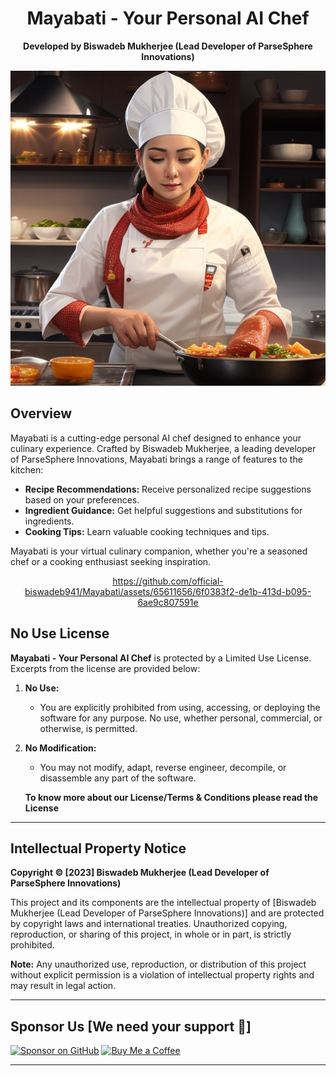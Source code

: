 <div align="center">

# Mayabati - Your Personal AI Chef
**Developed by Biswadeb Mukherjee (Lead Developer of ParseSphere Innovations)**

<img src="static/Image/Bot.jpg" alt="Mayabati Logo" >

</div>

## Overview

Mayabati is a cutting-edge personal AI chef designed to enhance your culinary experience. Crafted by Biswadeb Mukherjee, a leading developer of ParseSphere Innovations, Mayabati brings a range of features to the kitchen:

- **Recipe Recommendations:** Receive personalized recipe suggestions based on your preferences.
- **Ingredient Guidance:** Get helpful suggestions and substitutions for ingredients.
- **Cooking Tips:** Learn valuable cooking techniques and tips.

Mayabati is your virtual culinary companion, whether you're a seasoned chef or a cooking enthusiast seeking inspiration.


<div align="center">


https://github.com/official-biswadeb941/Mayabati/assets/65611656/6f0383f2-de1b-413d-b095-6ae9c807591e



</div>


## No Use License

**Mayabati - Your Personal AI Chef** is protected by a Limited Use License. Excerpts from the license are provided below:

1. **No Use:**
   - You are explicitly prohibited from using, accessing, or deploying the software for any purpose. No use, whether personal, commercial, or otherwise, is permitted.

2. **No Modification:**
   - You may not modify, adapt, reverse engineer, decompile, or disassemble any part of the software.

   **To know more about our License/Terms & Conditions please read the License**

  ***

## Intellectual Property Notice

**Copyright © [2023] Biswadeb Mukherjee (Lead Developer of ParseSphere Innovations)**

This project and its components are the intellectual property of [Biswadeb Mukherjee (Lead Developer of ParseSphere Innovations)] and are protected by copyright laws and international treaties. Unauthorized copying, reproduction, or sharing of this project, in whole or in part, is strictly prohibited.

**Note:** Any unauthorized use, reproduction, or distribution of this project without explicit permission is a violation of intellectual property rights and may result in legal action.

   *** 

## Sponsor Us [We need your support 🙏]

[![Sponsor on GitHub](https://img.shields.io/github/sponsors/official-biswadeb941?style=social)](https://github.com/sponsors/official-biswadeb941)
[![Buy Me a Coffee](https://img.shields.io/badge/Buy%20Me%20a%20Coffee-Donate-blue.svg)](https://www.buymeacoffee.com/B.M.O.941)


   ***
